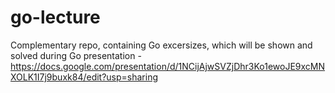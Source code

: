 # go-lecture

Complementary repo, containing Go excersizes, which will be shown and solved during Go presentation - https://docs.google.com/presentation/d/1NCijAjwSVZjDhr3Ko1ewoJE9xcMNXOLK1I7j9buxk84/edit?usp=sharing
